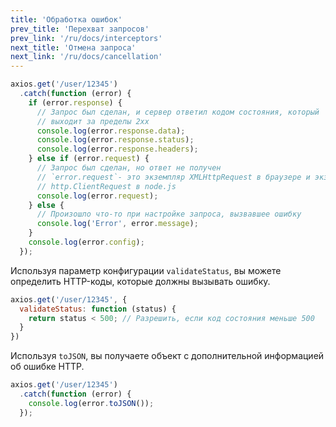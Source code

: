 ```yaml
---
title: 'Обработка ошибок'
prev_title: 'Перехват запросов'
prev_link: '/ru/docs/interceptors'
next_title: 'Отмена запроса'
next_link: '/ru/docs/cancellation'
---
```


```js
axios.get('/user/12345')
  .catch(function (error) {
    if (error.response) {
      // Запрос был сделан, и сервер ответил кодом состояния, который
      // выходит за пределы 2xx
      console.log(error.response.data);
      console.log(error.response.status);
      console.log(error.response.headers);
    } else if (error.request) {
      // Запрос был сделан, но ответ не получен
      // `error.request`- это экземпляр XMLHttpRequest в браузере и экземпляр
      // http.ClientRequest в node.js
      console.log(error.request);
    } else {
      // Произошло что-то при настройке запроса, вызвавшее ошибку
      console.log('Error', error.message);
    }
    console.log(error.config);
  });
```

Используя параметр конфигурации `validateStatus`, вы можете определить HTTP-коды, которые должны вызывать ошибку.

```js
axios.get('/user/12345', {
  validateStatus: function (status) {
    return status < 500; // Разрешить, если код состояния меньше 500
  }
})
```

Используя `toJSON`, вы получаете объект с дополнительной информацией об ошибке HTTP.

```js
axios.get('/user/12345')
  .catch(function (error) {
    console.log(error.toJSON());
  });
```